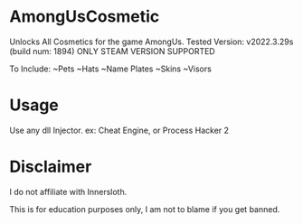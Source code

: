 # AmongUsCosmetic
Unlocks All Cosmetics for the game AmongUs.
Tested Version: v2022.3.29s (build num: 1894)
ONLY STEAM VERSION SUPPORTED 

To Include:
~Pets
~Hats
~Name Plates
~Skins
~Visors

# Usage
Use any dll Injector. ex: Cheat Engine, or Process Hacker 2

# Disclaimer
I do not affiliate with Innersloth.

This is for education purposes only, I am not to
blame if you get banned.
